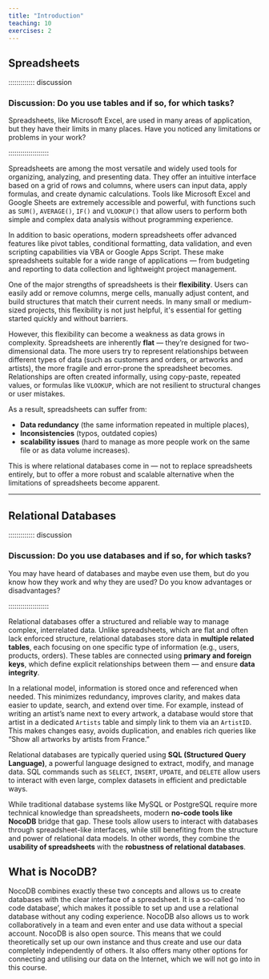 ```yaml
---
title: "Introduction"
teaching: 10
exercises: 2
---
```


## Spreadsheets

::::::::::::: discussion

### Discussion: Do you use tables and if so, for which tasks?

Spreadsheets, like Microsoft Excel, are used in many areas of application, but they have their limits in many places. 
Have you noticed any limitations or problems in your work?

::::::::::::::::::::

Spreadsheets are among the most versatile and widely used tools for organizing, analyzing, and presenting data. 
They offer an intuitive interface based on a grid of rows and columns, where users can input data, apply formulas, 
and create dynamic calculations. Tools like Microsoft Excel and Google Sheets are extremely accessible and powerful, 
with functions such as `SUM()`, `AVERAGE()`, `IF()` and `VLOOKUP()` that allow users to perform both simple and complex 
data analysis without programming experience.

In addition to basic operations, modern spreadsheets offer advanced features like pivot tables, conditional 
formatting, data validation, and even scripting capabilities via VBA or Google Apps Script. These make spreadsheets 
suitable for a wide range of applications — from budgeting and reporting to data collection and lightweight project management.

One of the major strengths of spreadsheets is their **flexibility**. Users can easily add or remove columns, merge 
cells, manually adjust content, and build structures that match their current needs. In many small or medium-sized 
projects, this flexibility is not just helpful, it's essential for getting started quickly and without barriers.

However, this flexibility can become a weakness as data grows in complexity. Spreadsheets are inherently **flat** — 
they’re designed for two-dimensional data. The more users try to represent relationships between different types of 
data (such as customers and orders, or artworks and artists), the more fragile and error-prone the spreadsheet becomes. 
Relationships are often created informally, using copy-paste, repeated values, or formulas like `VLOOKUP`, which are 
not resilient to structural changes or user mistakes.

As a result, spreadsheets can suffer from:
- **Data redundancy** (the same information repeated in multiple places),
- **Inconsistencies** (typos, outdated copies)
- **scalability issues** (hard to manage as more people work on the same file or as data volume increases).

This is where relational databases come in — not to replace spreadsheets entirely, but to offer a more robust 
and scalable alternative when the limitations of spreadsheets become apparent.

---

## Relational Databases

::::::::::::: discussion

### Discussion: Do you use databases and if so, for which tasks?

You may have heard of databases and maybe even use them, but do you know how they work and why they are used? 
Do you know advantages or disadvantages?

::::::::::::::::::::

Relational databases offer a structured and reliable way to manage complex, interrelated data. Unlike 
spreadsheets, which are flat and often lack enforced structure, relational databases store data in **multiple 
related tables**, each focusing on one specific type of information (e.g., users, products, orders). These 
tables are connected using **primary and foreign keys**, which define explicit relationships between them — and 
ensure **data integrity**.

In a relational model, information is stored once and referenced when needed. This minimizes redundancy, improves 
clarity, and makes data easier to update, search, and extend over time. For example, instead of writing an artist’s 
name next to every artwork, a database would store that artist in a dedicated `Artists` table and simply link 
to them via an `ArtistID`. This makes changes easy, avoids duplication, and enables rich queries like “Show all 
artworks by artists from France.”

Relational databases are typically queried using **SQL (Structured Query Language)**, a powerful language 
designed to extract, modify, and manage data. SQL commands such as `SELECT`, `INSERT`, `UPDATE`, and `DELETE` 
allow users to interact with even large, complex datasets in efficient and predictable ways.

While traditional database systems like MySQL or PostgreSQL require more technical knowledge than spreadsheets, 
modern **no-code tools like NocoDB** bridge that gap. These tools allow users to interact with databases through 
spreadsheet-like interfaces, while still benefiting from the structure and power of relational data models. 
In other words, they combine the **usability of spreadsheets** with the **robustness of relational databases**.



## What is NocoDB?

NocoDB combines exactly these two concepts and allows us to create databases with the clear interface of a spreadsheet. 
It is a so-called ‘no code database’, which makes it possible to set up and use a relational database without any coding 
experience. NocoDB also allows us to work collaboratively in a team and even enter and use data without a special account. 
NocoDB is also open source. This means that we could theoretically set up our own instance and thus create and use our data 
completely independently of others. It also offers many other options for connecting and utilising our data on the Internet, 
which we will not go into in this course.
